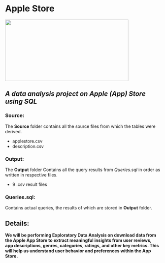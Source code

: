 # Apple Store
<img src="https://developer.apple.com/news/images/og/asc-og.png" width=400 height=200>

## *A data analysis project on Apple (App) Store using SQL*

### Source:
The **Source** folder contains all the source files from which the tables were derived. <br>
* applestore.csv <br>
* description.csv

### Output:
The **Output** folder Contains all the query results from *Queries.sql* in order as written in respective files. <br>
* 9 .csv result files

### Queries.sql:
Contains actual queries, the results of which are stored in **Output** folder.

## Details:
**We will be performing Exploratory Data Analysis on download data from the Apple App Store to extract meaningful insights from user reviews, app descriptions, genres, categories, ratings, and other key metrics. This will help us understand user behavior and preferences within the App Store.**
